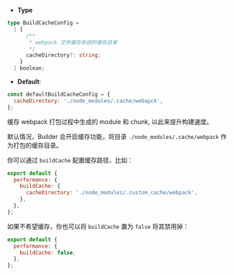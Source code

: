 - **Type**

```ts
type BuildCacheConfig =
  | {
      /**
       * webpack 文件缓存系统的缓存目录
       */
      cacheDirectory?: string;
    }
  | boolean;
```

- **Default**:

```js
const defaultBuildCacheConfig = {
  cacheDirectory: './node_modules/.cache/webapck',
};
```

缓存 webpack 打包过程中生成的 module 和 chunk, 以此来提升构建速度。

默认情况，Builder 会开启缓存功能，将目录 `./node_modules/.cache/webpack` 作为打包的缓存目录。

你可以通过 `buildCache` 配置缓存路径，比如：

```js
export default {
  performance: {
    buildCache: {
      cacheDirectory: './node_modules/.custom_cache/webpack',
    },
  },
};
```

如果不希望缓存，你也可以将 `buildCache` 置为 `false` 将其禁用掉：

```js
export default {
  performance: {
    buildCache: false,
  },
};
```
